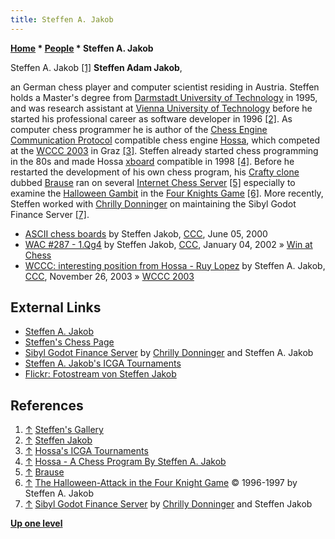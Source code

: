 ```yaml
---
title: Steffen A. Jakob
---
```

**[Home](Home "Home") \* [People](People "People") \* Steffen A. Jakob**



 [](http://www.jakob.at/steffen/gallery.html) Steffen A. Jakob <a id="cite-note-1" href="#cite-ref-1">[1]</a> 
**Steffen Adam Jakob**,  

an German chess player and computer scientist residing in Austria. Steffen holds a Master's degree from [Darmstadt University of Technology](Darmstadt_University_of_Technology "Darmstadt University of Technology") in 1995, and was research assistant at [Vienna University of Technology](Vienna_University_of_Technology "Vienna University of Technology") before he started his professional career as software developer in 1996 <a id="cite-note-2" href="#cite-ref-2">[2]</a>. As computer chess programmer he is author of the [Chess Engine Communication Protocol](Chess_Engine_Communication_Protocol "Chess Engine Communication Protocol") compatible chess engine [Hossa](Hossa "Hossa"), which competed at the [WCCC 2003](WCCC_2003 "WCCC 2003") in Graz <a id="cite-note-3" href="#cite-ref-3">[3]</a>. Steffen already started chess programming in the 80s and made Hossa [xboard](Chess_Engine_Communication_Protocol "Chess Engine Communication Protocol") compatible in 1998 <a id="cite-note-4" href="#cite-ref-4">[4]</a>. Before he restarted the development of his own chess program, his [Crafty clone](Crafty#CraftyClones "Crafty") dubbed [Brause](Brause "Brause") ran on several [Internet Chess Server](Chess_Server "Chess Server") <a id="cite-note-5" href="#cite-ref-5">[5]</a> especially to examine the [Halloween Gambit](https://en.wikipedia.org/wiki/Four_Knights_Game,_Halloween_Gambit) in the [Four Knights Game](https://en.wikipedia.org/wiki/Four_Knights_Game) <a id="cite-note-6" href="#cite-ref-6">[6]</a>. 
More recently, Steffen worked with [Chrilly Donninger](Chrilly_Donninger "Chrilly Donninger") on maintaining the Sibyl Godot Finance Server <a id="cite-note-7" href="#cite-ref-7">[7]</a>. 






* [ASCII chess boards](https://www.stmintz.com/ccc/index.php?id=113510) by Steffen Jakob, [CCC](CCC "CCC"), June 05, 2000
* [WAC #287 - 1.Qg4](https://www.stmintz.com/ccc/index.php?id=205460) by Steffen Jakob, [CCC](CCC "CCC"), January 04, 2002 » [Win at Chess](Win_at_Chess "Win at Chess")
* [WCCC: interesting position from Hossa - Ruy Lopez](https://www.stmintz.com/ccc/index.php?id=330695) by Steffen A. Jakob, [CCC](CCC "CCC"), November 26, 2003 » [WCCC 2003](WCCC_2003 "WCCC 2003")


## External Links


* [Steffen A. Jakob](http://www.jakob.at/)
* [Steffen's Chess Page](http://www.jakob.at/steffen/chess/)
* [Sibyl Godot Finance Server](http://www.godotfinance.com/) by [Chrilly Donninger](Chrilly_Donninger "Chrilly Donninger") and Steffen A. Jakob
* [Steffen A. Jakob's ICGA Tournaments](https://www.game-ai-forum.org/icga-tournaments/person.php?id=133)
* [Flickr: Fotostream von Steffen Jakob](https://www.flickr.com/photos/steffenj/)


## References


1. <a id="cite-ref-1" href="#cite-note-1">↑</a> [Steffen's Gallery](http://www.jakob.at/steffen/gallery.html)
2. <a id="cite-ref-2" href="#cite-note-2">↑</a> [Steffen Jakob](http://www.jakob.at/steffen/lebenslauf/lebenslauf-steffen-jakob.pdf)
3. <a id="cite-ref-3" href="#cite-note-3">↑</a> [Hossa's ICGA Tournaments](https://www.game-ai-forum.org/icga-tournaments/program.php?id=122)
4. <a id="cite-ref-4" href="#cite-note-4">↑</a> [Hossa - A Chess Program By Steffen A. Jakob](http://www.jakob.at/steffen/hossa/index.html)
5. <a id="cite-ref-5" href="#cite-note-5">↑</a> [Brause](http://www.jakob.at/steffen/chess/brause.html)
6. <a id="cite-ref-6" href="#cite-note-6">↑</a> [The Halloween-Attack in the Four Knight Game](http://www.jakob.at/steffen/halloween/) © 1996-1997 by Steffen A. Jakob
7. <a id="cite-ref-7" href="#cite-note-7">↑</a> [Sibyl Godot Finance Server](http://www.godotfinance.com/) by [Chrilly Donninger](Chrilly_Donninger "Chrilly Donninger") and Steffen Jakob

**[Up one level](People "People")**







 
